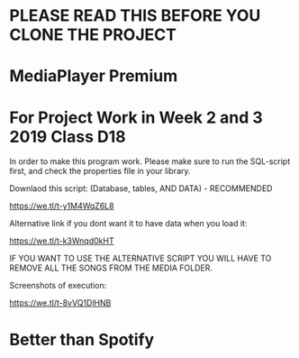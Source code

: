 # PLEASE READ THIS BEFORE YOU CLONE THE PROJECT
# MediaPlayer Premium
# For Project Work in Week 2 and 3 2019 Class D18

In order to make this program work. Please make sure to run the SQL-script first, and check the properties file in your library. 

Downlaod this script: (Database, tables, AND DATA) - RECOMMENDED 

https://we.tl/t-y1M4WqZ6L8


Alternative link if you dont want it to have data when you load it: 

https://we.tl/t-k3Wnqd0kHT

IF YOU WANT TO USE THE ALTERNATIVE SCRIPT YOU WILL HAVE TO REMOVE ALL THE SONGS 
FROM THE MEDIA FOLDER. 


Screenshots of execution: 

https://we.tl/t-8vVQ1DlHNB


# Better than Spotify
